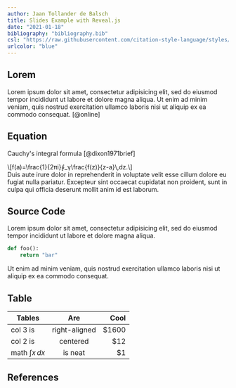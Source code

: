 ```yaml
---
author: Jaan Tollander de Balsch
title: Slides Example with Reveal.js
date: "2021-01-18"
bibliography: "bibliography.bib"
csl: "https://raw.githubusercontent.com/citation-style-language/styles/master/harvard-anglia-ruskin-university.csl"
urlcolor: "blue"
---
```


## Lorem
Lorem ipsum dolor sit amet, consectetur adipisicing elit, sed do eiusmod tempor incididunt ut labore et dolore magna aliqua. Ut enim ad minim veniam, quis nostrud exercitation ullamco laboris nisi ut aliquip ex ea commodo consequat. [@online]

## Equation
Cauchy's integral formula [@dixon1971brief]

<div class="fragment">
\[f(a)=\frac{1}{2πi}∮_γ\frac{f(z)}{z-a}\,dz.\]
</div>

<div class="fragment">
<div class="fragment highlight-red">
Duis aute irure dolor in reprehenderit in voluptate velit esse cillum dolore eu fugiat nulla pariatur. Excepteur sint occaecat cupidatat non proident, sunt in culpa qui officia deserunt mollit anim id est laborum.
</div>
</div>


## Source Code
Lorem ipsum dolor sit amet, consectetur adipisicing elit, sed do eiusmod tempor incididunt ut labore et dolore magna aliqua.

```python
def foo():
    return "bar"
```

Ut enim ad minim veniam, quis nostrud exercitation ullamco laboris nisi ut aliquip ex ea commodo consequat.

## Table

| Tables        | Are           | Cool  |
| ------------- |:-------------:| -----:|
| col 3 is      | right-aligned | $1600 |
| col 2 is      | centered      |   $12 |
| math $∫x\,dx$ | is neat       |    $1 |

## References
